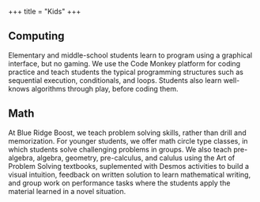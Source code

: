 +++
title = "Kids"
+++

## Computing

Elementary and middle-school students learn to program using a graphical interface, but no gaming. We use the Code Monkey platform for coding practice and teach students the typical programming structures such as sequential execution, conditionals, and loops. Students also learn well-knows algorithms through play, before coding them.

## Math

At Blue Ridge Boost, we teach problem solving skills, rather than drill and memorization. For younger students, we offer math circle type classes, in which students solve challenging problems in groups. We also teach pre-algebra, algebra, geometry, pre-calculus, and calulus using the Art of Problem Solving textbooks, suplemented with Desmos activities to build a visual intuition, feedback on written solution to learn mathematical writing, and group work on performance tasks where the students apply the material learned in a novel situation.